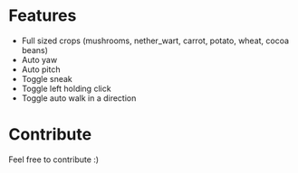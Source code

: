 # Features
- Full sized crops (mushrooms, nether_wart, carrot, potato, wheat, cocoa beans)
- Auto yaw
- Auto pitch
- Toggle sneak
- Toggle left holding click
- Toggle auto walk in a direction

# Contribute
Feel free to contribute :)
